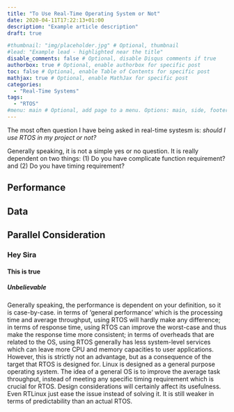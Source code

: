 ```yaml
---
title: "To Use Real-Time Operating System or Not"
date: 2020-04-11T17:22:13+01:00
description: "Example article description"
draft: true

#thumbnail: "img/placeholder.jpg" # Optional, thumbnail
#lead: "Example lead - highlighted near the title"
disable_comments: false # Optional, disable Disqus comments if true
authorbox: true # Optional, enable authorbox for specific post
toc: false # Optional, enable Table of Contents for specific post
mathjax: true # Optional, enable MathJax for specific post
categories:
  - "Real-Time Systems"
tags:
  - "RTOS"
#menu: main # Optional, add page to a menu. Options: main, side, footer
---
```


The most often question I have being asked in real-time systesm is: *should I use RTOS in my project or not?*

Generally speaking, it is not a simple yes or no question. It is really dependent on two things: (1) Do you have complicate function requirement? and (2) Do you have timing requirement?

## Performance


## Data


## Parallel Consideration

### Hey Sira

#### This is true

##### Unbelievable
Generally speaking, the performance is dependent on your definition, so it is case-by-case.
in terms of ‘general performance’ which is the processing time and average throughput, using RTOS will hardly make any difference;
in terms of response time, using RTOS can improve the worst-case and thus make the response time more consistent;
in terms of overheads that are related to the OS, using RTOS generally has less system-level services which can leave more CPU and memory capacities to user applications. However, this is strictly not an advantage, but as a consequence of the target that RTOS is designed for.
Linux is designed as a general purpose operating system. The idea of a general OS is to improve the average task throughput, instead of meeting any specific timing requirement which is crucial for RTOS. Design considerations will certainly affect its usefulness. Even RTLinux just ease the issue instead of solving it. It is still weaker in terms of predictability than an actual RTOS.